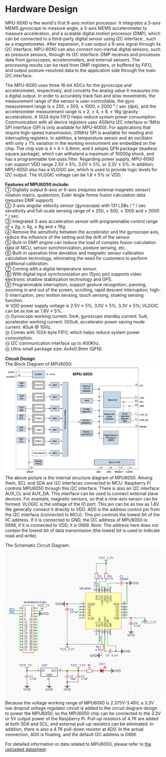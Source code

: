 Hardware Design
==
MPU-60X0 is the world's first 9-axis motion processor. It integrates a 3-axis MEMS gyroscope to measure angle, a 3-axis MEMS accelerometer to measure acceleration, and a scalable digital motion processor (DMP), which can be connected to a third-party digital sensor using I2C interface , such as a magnetometer. After expansion, it can output a 9-axis signal through its I2C interface. MPU-60X0 can also connect non-inertial digital sensors, such as pressure sensors, through its I2C interface. DMP receives and processes data from gyroscopes, accelerometers, and external sensors. The processing results can be read from DMP registers, or buffered by FIFO, and output posture-resolved data to the application side through the main I2C interface.<br>

The MPU-60X0 uses three 16-bit ADCs for the gyroscope and accelerometer, respectively, and converts the analog value it measures into a digital output. In order to accurately track fast and slow movements, the measurement range of the sensor is user-controllable, the gyro measurement range is ± 250, ± 500, ± 1000, ± 2000 ° / sec (dps), and the accelerometer measurement range is ± 2, ± 4, ± 8, ± 16g (gravity acceleration). A 1024-byte FIFO helps reduce system power consumption. Communication with all device registers uses 400kHz I2C interface or 1MHz SPI interface (SPI is only available for MPU-6000). For applications that require high-speed transmission, 20MHz SPI is available for reading and interrupting registers. In addition, a temperature sensor and an oscillator with only ± 1% variation in the working environment are embedded on the chip. The chip size is 4 × 4 × 0.9mm, and it adopts QFN package (leadless square package), which can withstand a maximum of 10000g shock, and has a programmable low-pass filter. Regarding power supply, MPU-60X0 can support VDD range 2.5V ± 5%, 3.0V ± 5%, or 3.3V ± 5%. In addition, MPU-6050 also has a VLOGIC pin, which is used to provide logic levels for I2C output. The VLOGIC voltage can be 1.8 ± 5% or VDD.<br>

**Features of MPU6050 include:**<br>
①	Digitally output 6-axis or 9-axis (requires external magnetic sensor) rotation matrix, quaternion, Euler Angle forma fusion calculation data (requires DMP support).<br>
②	3-axis angular velocity sensor (gyroscope) with 131 LSBs / ° / sec sensitivity and full-scale sensing range of ± 250, ± 500, ± 1000 and ± 2000 ° / sec.<br>
③	Integrated 3-axis acceleration sensor with programmable control range of ± 2g, ± 4g, ± 8g and ± 16g.<br>
④	Remove the sensitivity between the accelerator and the gyroscope axis, reduce the influence of the setting and the drift of the sensor.<br>
⑤	Built-in DMP engine can reduce the load of complex fusion calculation data of MCU, sensor synchronization, posture sensing, etc.<br>
⑥	Built-in operation time deviation and magnetic sensor calibration calculation technology, eliminating the need for customers to perform additional calibration.<br>
⑦	Coming with a digital temperature sensor.<br>
⑧	With digital input synchronization pin (Sync pin) supports video electronic shadow stabilization technology and GPS.<br>
⑨	Programmable interruption, support gesture recognition, panning, zooming in and out of the screen, scrolling, rapid descent interruption, high-G interruption, zero motion sensing, touch sensing, shaking sensing function.<br>
⑩	VDD power supply voltage is 2.5V ± 5%, 3.0V ± 5%, 3.3V ± 5%; VLOGIC can be as low as 1.8V ± 5%.<br>
⑪	Gyroscope working current: 5mA, gyroscope standby current: 5uA; accelerator working current: 500uA, accelerator power saving mode current: 40uA @ 10Hz.<br>
⑫	Comes with 1024-byte FIFO, which helps reduce system power consumption.<br>
⑬	I2C communication interface up to 400Khz.<br>
⑭	Ultra-small package size: 4x4x0.9mm (QFN).<br>

**Circuit Design**<br>
The Block Diagram of MPU6050:<br>
![](https://github.com/Real-time-embedded10/Magic-Music-Player/blob/master/Hardware/MPU6050-Block%20Diagram.png)<br>
The above picture is the internal structure diagram of MPU6050. Among them, SCL and SDA are I2C interfaces connected to MCU. Raspberry Pi controls MPU6050 through this I2C interface. There is also an I2C interface: AUX_CL and AUX_DA. This interface can be used to connect external slave devices. For example, magnetic sensors, so that a nine-axis sensor can be formed. VLOGIC is the voltage of the IO port. This pin can be as low as 1.8V. We generally connect it directly to VDD. AD0 is the address control pin from the I2C interface (connected to MCU). This pin controls the lowest bit of the IIC address. If it is connected to GND, the I2C address of MPU6050 is: 0X68, if it is connected to VDD, it is 0X69. Note: The address here does not contain the lowest bit of data transmission (the lowest bit is used to indicate read and write).<br>

The Schematic Circuit Diagram:<br>
![](https://github.com/Real-time-embedded10/Magic-Music-Player/blob/master/Hardware/Schematic%20Circuit%20Diagram.png)<br>
Because the voltage working range of MPU60X0 is 2.375V-3.46V, a 3.3V low dropout voltage regulator circuit is added to the circuit diagram design to power the MPU6050, so the MPU6050 chip can be connected to the 3.3V or 5V output power of the Raspberry Pi. Pull-up resistors of 4.7K are added at both SDA and SCL, and external pull-up resistors can be eliminated. In addition, there is also a 4.7K pull-down resistor at AD0. In the actual connection, AD0 is floating, and the default I2C address is 0X68.<br>

For detailed information or data related to MPU6050, please refer to [the uploaded datasheet](https://github.com/Real-time-embedded10/Magic-Music-Player/blob/master/Hardware/MPU-60X0-Datasheet.pdf).<br>
